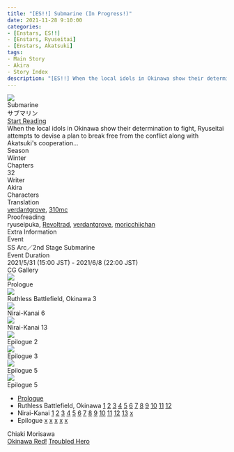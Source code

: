```yaml
---
title: "[ES!!] Submarine (In Progress!)"
date: 2021-11-28 9:10:00
categories:
- [Enstars, ES!!]
- [Enstars, Ryuseitai]
- [Enstars, Akatsuki]
tags:
- Main Story
- Akira
- Story Index
description: "[ES!!] When the local idols in Okinawa show their determination to fight, Ryuseitai attempts to devise a plan to break free from the conflict along with Akatsuki's cooperation…"
---
```

<div class="preview-wrapper reverse" style="--storyColor:#5ac189;--storyColor-rgb:90,193,137;--storyColor-h:147.4;--storyColor-s:45.4%;--storyColor-l:55.5%;">
    <div class="grid-wrapper">
        <div class="preview-background" style="background-image: url('/img/es/eventstory/submarine/kanatabcgframe.jpg')"></div>
        <div class="preview-box">
            <div class="title-area">
                <div class="title-area__title">Submarine</div>
                <div class="title-area__subtitle">サブマリン</div>
                <div class="title-area__start"><a href="https://verdantgrove.dreamwidth.org/7838.html">Start Reading</a></div>
            </div>
            <div class="info-area">
                <div class="synopsis">
                    When the local idols in Okinawa show their determination to fight, Ryuseitai attempts to devise a plan to break free from the conflict along with Akatsuki's cooperation…
                </div>
                <div class="info">
                    <div class="info-item season">
                        <div class="label">
                            Season
                        </div>
                        <div class="value">
                            Winter
                        </div>
                    </div>
                    <div class="info-item chapters">
                        <div class="label">
                            Chapters
                        </div>
                        <div class="value">
                            32
                        </div>
                    </div>
                    <div class="info-item writer">
                        <div class="label">
                            Writer
                        </div>
                        <div class="value">
                            Akira
                        </div>
                    </div>
                    <div class="info-item characters">
                        <div class="label">
                            Characters
                        </div>
                        <div class="value">
                        <a href="/categories/Enstars/Chiaki" character="Chiaki"></a>
                        <a href="/categories/Enstars/Midori" character="Midori"></a>
                        <a href="/categories/Enstars/Kanata" character="Kanata"></a>
                        <a href="/categories/Enstars/Tetora" character="Tetora"></a>
                        <a href="/categories/Enstars/Shinobu" character="Shinobu"></a>
                        <a href="/categories/Enstars/Kuro" character="Kuro"></a>
                        <a href="/categories/Enstars/Keito" character="Keito"></a>
                        <a href="/categories/Enstars/Souma" character="Souma"></a>
                        <a href="/categories/Enstars/Gatekeeper" character="Gatekeeper"></a>
                        </div>
                    </div>
                    <div class="info-item tl">
                        <div class="label">
                            Translation
                        </div>
                        <div class="value">
                            <a href="https://verdantgrove.dreamwidth.org">verdantgrove</a>, <a href="/about">310mc</a>
                        </div>
                    </div>
                    <div class="info-item pr">
                        <div class="label">
                            Proofreading
                        </div>
                        <div class="value">
                            ryuseipuka, <a href="https://ensemble-stars.fandom.com/wiki/User:Revoltrad">Revoltrad</a>, <a href="https://verdantgrove.dreamwidth.org">verdantgrove</a>, <a href="https://moricchiichan.tumblr.com/">moricchiichan</a>
                        </div>
                    </div>
                </div>
            </div>
        </div>
    </div>
</div>

<!-- more -->

<style>
    .preview-wrapper {
        display: none;
    }
    @media (max-width: 567px) {
        .post-block {
            padding: 5px 10px 8px !important;
        }
    }
</style>
<div class="story-wrapper" style="--storyColor:#5ac189;--storyColor-rgb:90,193,137;--storyColor-h:147.4;--storyColor-s:45.4%;--storyColor-l:55.5%;">
    <div class="grid-wrapper">
        <div class="story-background" style="background: top/cover url(/img/es/eventstory/submarine/soumaorigcg.jpg)"></div>
        <div class="story-box">
            <div class="story-cover">
                <div><img src="/img/es/eventstory/submarine/kanatabcgframe.jpg"></div>
            </div>
            <div class="title-area">
                <div class="title-area__title">Submarine</div>
                <div class="title-area__subtitle">サブマリン</div>
                <div class="title-area__start">
                    <a href="https://verdantgrove.dreamwidth.org/7838.html">Start Reading</a>
                </div>
            </div>
            <div class="info-area">
                <div class="synopsis">
                    When the local idols in Okinawa show their determination to fight, Ryuseitai attempts to devise a plan to break free from the conflict along with Akatsuki's cooperation…
                </div>
                <div class="info">
                    <div class="info-item season">
                        <div class="label">
                            Season
                        </div>
                        <div class="value">
                            Winter
                        </div>
                    </div>
                    <div class="info-item chapters">
                        <div class="label">
                            Chapters
                        </div>
                        <div class="value">
                            32
                        </div>
                    </div>
                    <div class="info-item writer">
                        <div class="label">
                            Writer
                        </div>
                        <div class="value">
                            Akira
                        </div>
                    </div>
                    <div class="info-item characters">
                        <div class="label">
                            Characters
                        </div>
                        <div class="value">
                        <a href="/categories/Enstars/Chiaki" character="Chiaki"></a>
                        <a href="/categories/Enstars/Midori" character="Midori"></a>
                        <a href="/categories/Enstars/Kanata" character="Kanata"></a>
                        <a href="/categories/Enstars/Tetora" character="Tetora"></a>
                        <a href="/categories/Enstars/Shinobu" character="Shinobu"></a>
                        <a href="/categories/Enstars/Kuro" character="Kuro"></a>
                        <a href="/categories/Enstars/Keito" character="Keito"></a>
                        <a href="/categories/Enstars/Souma" character="Souma"></a>
                        <a href="/categories/Enstars/Gatekeeper" character="Gatekeeper"></a>
                        </div>
                    </div>
                    <div class="info-item tl">
                        <div class="label">
                            Translation
                        </div>
                        <div class="value">
                          <a href="https://verdantgrove.dreamwidth.org">verdantgrove</a>, <a href="/about">310mc</a>
                        </div>
                    </div>
                    <div class="info-item pr">
                        <div class="label">
                            Proofreading
                        </div>
                        <div class="value">
                            ryuseipuka, <a href="https://ensemble-stars.fandom.com/wiki/User:Revoltrad">Revoltrad</a>, <a href="https://verdantgrove.dreamwidth.org">verdantgrove</a>, <a href="https://moricchiichan.tumblr.com/">moricchiichan</a>
                        </div>
                    </div>
                </div>
                <div class="extra-area">
                    <div class="tab-header">
                        <div class="tab-header__name">Extra Information</div>
                    </div>
                    <div class="tab-content">
                        <div class="tab-item">
                            <div class="label">
                                Event
                            </div>
                            <div class="value">
                                SS Arc／2nd Stage Submarine
                            </div>
                        </div>
                        <div class="tab-item">
                            <div class="label">
                                Event Duration
                            </div>
                            <div class="value">
                                2021/5/31 (15:00 JST) - 2021/6/8 (22:00 JST)
                            </div>
                        </div>
                    </div>
                </div>
                <div class="cg-gallery">
                    <div class="tab-header">
                        <div class="tab-header__name">CG Gallery</div>
                    </div>
                    <div class="tab-content">
                        <div class="gallery">
                            <div class="gallery-item">
                                <div class="image">
                                    <img src="/img/es/eventstory/submarine/kuroorigcg.jpg">
                                </div>
                                <div class="caption">
                                    Prologue
                                </div>
                            </div>
                            <div class="gallery-item">
                                <div class="image">
                                    <img src="/img/es/eventstory/submarine/chiakiorigcg.jpg">
                                </div>
                                <div class="caption">
                                    Ruthless Battlefield, Okinawa 3
                                </div>
                            </div>
                            <div class="gallery-item">
                                <div class="image">
                                    <img src="/img/es/eventstory/submarine/kanataorigcg.jpg">
                                </div>
                                <div class="caption">
                                    Nirai-Kanai 6
                                </div>
                            </div>
                            <div class="gallery-item">
                                <div class="image">
                                    <img src="/img/es/eventstory/submarine/soumaorigcg.jpg">
                                </div>
                                <div class="caption">
                                    Nirai-Kanai 13
                                </div>
                            </div>
                            <div class="gallery-item">
                                <div class="image">
                                    <img src="/img/es/eventstory/submarine/kurobcg.jpg">
                                </div>
                                <div class="caption">
                                    Epilogue 2
                                </div>
                            </div>
                            <div class="gallery-item">
                                <div class="image">
                                    <img src="/img/es/eventstory/submarine/chiakibcg.jpg">
                                </div>
                                <div class="caption">
                                    Epilogue 3
                                </div>
                            </div>
                            <div class="gallery-item">
                                <div class="image">
                                    <img src="/img/es/eventstory/submarine/soumabcg.jpg">
                                </div>
                                <div class="caption">
                                    Epilogue 5
                                </div>
                            </div>
                            <div class="gallery-item">
                                <div class="image">
                                    <img src="/img/es/eventstory/submarine/kanatabcg.jpg">
                                </div>
                                <div class="caption">
                                    Epilogue 5
                                </div>
                            </div>
                        </div>
                    </div>
                </div>                
            </div>
            <div class="chapter-area">
                <div class="chapters">
                    <ul>
                        <li>
                            <a href="https://verdantgrove.dreamwidth.org/7838.html" id="none">Prologue</a>
                        </li>
                        <li>
                            <span>Ruthless Battlefield, Okinawa</span>
                            <a href="https://verdantgrove.dreamwidth.org/13777.html" id="none">1</a>
                            <a href="https://verdantgrove.dreamwidth.org/14046.html" id="none">2</a>
                            <a href="ruthless_battlefield/#Chapter-3" id="none">3</a>
                            <a href="ruthless_battlefield/#Chapter-4" id="none">4</a>
                            <a href="ruthless_battlefield/#Chapter-5" id="none">5</a>
                            <a href="ruthless_battlefield/#Chapter-6" id="none">6</a>
                            <a href="ruthless_battlefield/#Chapter-7" id="none">7</a>
                            <a href="ruthless_battlefield/#Chapter-8" id="none">8</a>
                            <a href="ruthless_battlefield/#Chapter-9" id="none">9</a>
                            <a href="ruthless_battlefield/#Chapter-10" id="none">10</a>
                            <a href="https://verdantgrove.dreamwidth.org/15809.html" id="none">11</a>
                            <a href="https://verdantgrove.dreamwidth.org/15894.html" id="none">12</a>
                        </li>
                        <li>
                            <span>Nirai-Kanai</span>
                            <a href="BLOGLINK" id="none">1</a>
                            <a href="BLOGLINK" id="none">2</a>
                            <a href="nirai_kanai/#Chapter-3" id="none">3</a>
                            <a href="nirai_kanai/#Chapter-4" id="none">4</a>
                            <a href="nirai_kanai/#Chapter-5" id="none">5</a>
                            <a href="nirai_kanai/#Chapter-6" id="none">6</a>
                            <a href="nirai_kanai/#Chapter-7" id="none">7</a>
                            <a href="nirai_kanai/#Chapter-8" id="none">8</a>
                            <a href="nirai_kanai/#Chapter-9" id="none">9</a>
                            <a href="nirai_kanai/#Chapter-10" id="none">10</a>
                            <a href="BLOGLINK" id="none">11</a>
                            <a href="nirai_kanai/#Chapter-12" id="none">12</a>
                            <a href="nirai_kanai/#Chapter-13" id="none">13</a>
                            <a href="nirai_kanai/#Chapter-14" id="none">x</a>
                        </li>
                        <li>
                            <span>Epilogue</span>
                            <a href="epilogue/#Chapter-1" id="none">x</a>
                            <a href="BLOGLINK" id="none">x</a>
                            <a href="epilogue/#Chapter-3" id="none">x</a>
                            <a href="BLOGLINK" id="none">x</a>
                            <a href="BLOGLINK" id="none">x</a>
                        </li>
                    </ul>
                </div>
                <div class="mini-talks">
                    <div class="mini-talk">
                        <div class="mt-header">Chiaki Morisawa</div>
                        <div class="mt-content">
                        <div class="item">
                            <a href="minitalk/chiaki_1" id="none">Okinawa Red!</a>
                            <a href="minitalk/chiaki_2" id="none">Troubled Hero</a>
                            </div>
                        </div>
                    </div>
                    <!--<div class="mini-talk">
                        <div class="mt-header">Kanata Shinkai</div>
                        <div class="mt-content">
                            <div class="item">
                            <a href="NOTRANSLATION" id="none">x</a>
                            <a href="NOTRANSLATION" id="none">x</a>
                            </div>
                        </div>
                    </div>
                    <div class="mini-talk">
                        <div class="mt-header">Souma Kanzaki</div>
                        <div class="mt-content">
                            <div class="item">
                            <a href="NOTRANSLATION" id="none">x</a>
                            <a href="NOTRANSLATION" id="none">x</a>
                            </div>
                        </div>
                    </div>
                    <div class="mini-talk">
                        <div class="mt-header">Kuro Kiryu</div>
                        <div class="mt-content">
                            <div class="item">
                            <a href="NOTRANSLATION" id="none">x</a>
                            <a href="NOTRANSLATION" id="none">x</a>
                            </div>
                        </div>
                    </div>-->
                </div>
            </div>
        </div>
    </div>
</div>
